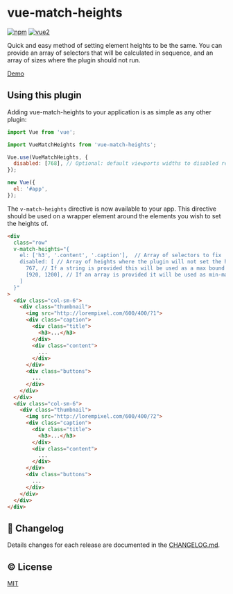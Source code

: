 # vue-match-heights

[![npm](https://img.shields.io/npm/v/vue-match-heights.svg)](https://www.npmjs.com/package/vue-match-heights)
[![vue2](https://img.shields.io/badge/vue-2.x-brightgreen.svg)](https://vuejs.org/)

Quick and easy method of setting element heights to be the same. You can provide an array of selectors that will be calculated in sequence, and an array of sizes where the plugin should not run.

[Demo](https://samturrell.github.io/vue-match-heights/example)

## Using this plugin

Adding vue-match-heights to your application is as simple as any other plugin:

```js
import Vue from 'vue';

import VueMatchHeights from 'vue-match-heights';

Vue.use(VueMatchHeights, {
  disabled: [768], // Optional: default viewports widths to disabled resizing on. Can be overridden per usage
});

new Vue({
  el: '#app',
});
```

The `v-match-heights` directive is now available to your app. This directive should be used on a wrapper element around the elements you wish to set the heights of.

```html
<div
  class="row"
  v-match-heights="{
    el: ['h3', '.content', '.caption'],  // Array of selectors to fix
    disabled: [ // Array of heights where the plugin will not set the heights
      767, // If a string is provided this will be used as a max bound
      [920, 1200], // If an array is provided it will be used as min-max bounds in that order
    ]
  }"
>
  <div class="col-sm-6">
    <div class="thumbnail">
      <img src="http://lorempixel.com/600/400/?1">
      <div class="caption">
        <div class="title">
          <h3>...</h3>
        </div>
        <div class="content">
          ...
        </div>
      </div>
      <div class="buttons">
        ...
      </div>
    </div>
  </div>
  <div class="col-sm-6">
    <div class="thumbnail">
      <img src="http://lorempixel.com/600/400/?2">
      <div class="caption">
        <div class="title">
          <h3>...</h3>
        </div>
        <div class="content">
          ...
        </div>
      </div>
      <div class="buttons">
        ...
      </div>
    </div>
  </div>
</div>
```


## :scroll: Changelog
Details changes for each release are documented in the [CHANGELOG.md](https://github.com/samturrell/vue-match-heights/blob/dev/CHANGELOG.md).




## :copyright: License

[MIT](http://opensource.org/licenses/MIT)
